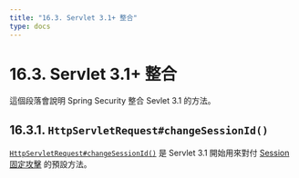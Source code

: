 ```yaml
---
title: "16.3. Servlet 3.1+ 整合"
type: docs
---
```


# 16.3. Servlet 3.1+ 整合

這個段落會說明 Spring Security 整合 Sevlet 3.1 的方法。

## 16.3.1. `HttpServletRequest#changeSessionId()`

[`HttpServletRequest#changeSessionId()`](https://docs.oracle.com/javaee/7/api/javax/servlet/http/HttpServletRequest.html#changeSessionId()) 是 Servlet 3.1 開始用來對付 [Session 固定攻擊](https://en.wikipedia.org/wiki/Session_fixation) 的預設方法。